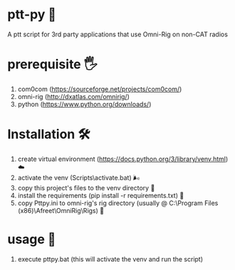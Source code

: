 # ptt-py 🌺
A ptt script for 3rd party applications that use Omni-Rig on non-CAT radios

# prerequisite 🖐️
1. com0com (https://sourceforge.net/projects/com0com/)
2. omni-rig (http://dxatlas.com/omnirig/)
3. python (https://www.python.org/downloads/)

# Installation 🛠
1. create virtual environment (https://docs.python.org/3/library/venv.html) ☁️
2. activate the venv (Scripts\activate.bat) 🌬️
3. copy this project's files to the venv directory 📑
4. install the requirements (pip install -r requirements.txt) 🧰
5. copy Pttpy.ini to omni-rig's rig directory (usually @ C:\Program Files (x86)\Afreet\OmniRig\Rigs) 📂

# usage 🚀
1. execute pttpy.bat (this will activate the venv and run the script)
